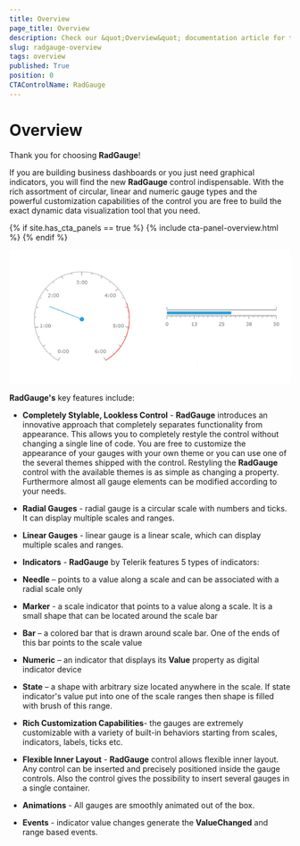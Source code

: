 ```yaml
---
title: Overview
page_title: Overview
description: Check our &quot;Overview&quot; documentation article for the RadGauge {{ site.framework_name }} control.
slug: radgauge-overview
tags: overview
published: True
position: 0
CTAControlName: RadGauge
---
```


# Overview

Thank you for choosing __RadGauge__!

If you are building business dashboards or you just need graphical indicators, you will find the new __RadGauge__ control indispensable. With the rich assortment of circular, linear and numeric gauge types and the powerful customization capabilities of the control you are free to build the exact dynamic data visualization tool that you need.

{% if site.has_cta_panels == true %}
{% include cta-panel-overview.html %}
{% endif %}

![](images/RadGauge_Overview_02.png)

__RadGauge's__ key features include:

* __Completely Stylable, Lookless Control__ - __RadGauge__ introduces an innovative approach that completely separates functionality from appearance. This allows you to completely restyle the control without changing a single line of code. You are free to customize the appearance of your gauges with your own theme or you can use one of the several themes shipped with the control. Restyling the __RadGauge__ control with the available themes is as simple as changing a property. Furthermore almost all gauge elements can be modified according to your needs.

* __Radial Gauges__ - radial gauge is a circular scale with numbers and ticks. It can display multiple scales and ranges.

* __Linear Gauges__ - linear gauge is a linear scale, which can display multiple scales and ranges.

* __Indicators__ - __RadGauge__ by Telerik features 5 types of indicators: 

* __Needle__ – points to a value along a scale and can be associated with a radial scale only 

* __Marker__ - a scale indicator that points to a value along a scale. It is a small shape that can be located around the scale bar 

* __Bar__ – a colored bar that is drawn around scale bar. One of the ends of this bar points to the scale value 

* __Numeric__ – an indicator that displays its __Value__ property as digital indicator device 

* __State__ – a shape with arbitrary size located anywhere in the scale. If state indicator's value put into one of the scale ranges then shape is filled with brush of this range.

* __Rich Customization Capabilities__- the gauges are extremely customizable with a variety of built-in behaviors starting from scales, indicators, labels, ticks etc. 

* __Flexible Inner Layout__ - __RadGauge__ control allows flexible inner layout. Any control can be inserted and precisely positioned inside the gauge controls. Also the control gives the possibility to insert several gauges in a single container.

* __Animations__ - All gauges are smoothly animated out of the box.

* __Events__ - indicator value changes generate the __ValueChanged__ and range based events.
